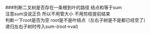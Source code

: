 ###判断二叉树是否存在一条根到叶的路径 结点和等于sum  
	注意sum没说正负 所以不用管大小 不用剪枝提前结束  
	判断一下root是否为空 root是不是叶结点（左右子树是不是都已经空了）  
	递归左右子树时传入sum-(root->val)  